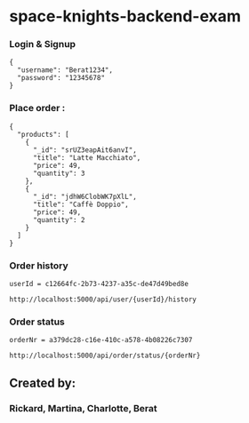 # space-knights-backend-exam


### Login & Signup
```
{
  "username": "Berat1234",
  "password": "12345678"
}
```

### Place order :
```
{
  "products": [
    {
      "_id": "srUZ3eapAit6anvI",
      "title": "Latte Macchiato",
      "price": 49,
      "quantity": 3
    },
    {
      "_id": "jdhW6ClobWK7pXlL",
      "title": "Caffè Doppio",
      "price": 49,
      "quantity": 2
    }
  ]
}
```

### Order history
```
userId = c12664fc-2b73-4237-a35c-de47d49bed8e

http://localhost:5000/api/user/{userId}/history
```

### Order status
```
orderNr = a379dc28-c16e-410c-a578-4b08226c7307

http://localhost:5000/api/order/status/{orderNr}
```

## Created by:
### Rickard, Martina, Charlotte, Berat
